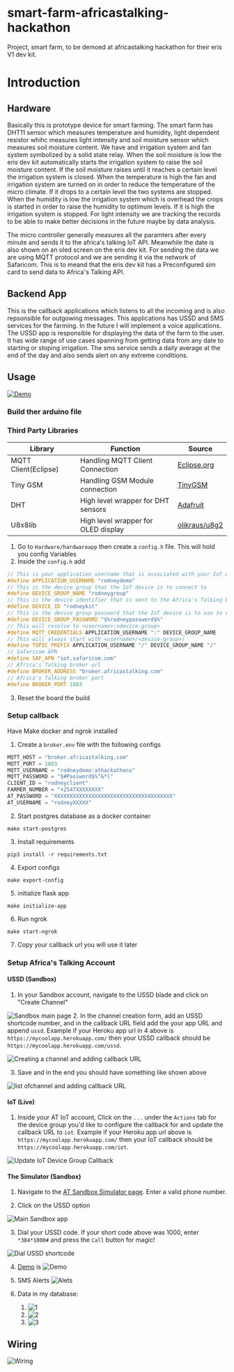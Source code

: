 # smart-farm-africastalking-hackathon
Project, smart farm, to be demoed at africastalking hackathon for their eris V1 dev kit.


# Introduction
## Hardware 
Basically this is prototype device for smart farming. The smart farm has DHT11 sensor which measures temperature and humidity, light dependent resistor whihc measures light intensity and soil moisture sensor which measures soil moisture content. We have and irrigation system  and fan system symbolized by a solid state relay. When the soil moisture is low the eris dev kit automatically starts the irrigation system to raise the soil moisture content. If the soil moisture raises until it reaches a certain level the irrigation system is closed. When the temperature is high the fan and irrigation system are turned on in order to reduce the temperature of the micro climate. If it drops to a certain level the two systems are stopped. When the humidity is low the irrigation system which is overhead the crops is started in order to raise the humidity to optimum levels. If it is high the irrigation system is stopped. For light intensity we are tracking the records to be able to make better decisions in the future maybe by data analysis.

The micro controller generally measures all the paramters after every minute and sends it to the africa's talking IoT API. Meanwhile the date is also shown on an oled screen on the eris dev kit. For sending the data we are using MQTT protocol and we are sending it via the network of Safaricom. This is to meand that the eris dev kit has a Preconfigured sim card to send data to Africa's Talking API.

## Backend App
This is the callback applications which listens to all the incoming and is also repsonsible for outgowing messages. This applications has USSD and SMS services for the farming. In the future I will implement a voice applications. The USSD app is responsible for displaying the data of the farm to the user. It has wide range of use cases spanning from getting data from any date to starting or stoping irrigation. The sms service sends a daily average at the end of the day and also sends alert on any extreme conditions.

## Usage

[![Demo](./img/k.jpeg)](https://youtu.be/OunLw0YObY4)

### Build ther arduino file

### Third Party Libraries

| Library              | Function                            | Source                                                                                      |
| -------------------- | ----------------------------------- | ------------------------------------------------------------------------------------------- |
| MQTT Client(Eclipse) | Handling MQTT Client Connection     | [Eclipse.org](https://www.eclipse.org/downloads/download.php?file=/paho/arduino_1.0.0.zip)  |
| Tiny GSM             | Handling GSM Module connection      | [TinyGSM](https://github.com/vshymanskyy/TinyGSM)                                           |
| DHT                  | High level wrapper for DHT sensors  | [Adafruit](https://github.com/adafruit/DHT-sensor-library)                                  |
| U8x8lib              | High level wrapper for OLED display | [olikraus/u8g2](https://github.com/olikraus/u8g2)                                           |



1. Go to `Hardware/hardwareapp` then create a `config.h` file. This will hold you config Variables
2. Inside the `config.h` add
```c++
// This is your application username that is associated with your IoT Appplication
#define APPLICATION_USERNAME "rodneydemo" 
// This is the device group that the IoT device is to connect to 
#define DEVICE_GROUP_NAME "rodneygroup"
// This is the device identifier that is sent to the Africa's Talking Broker
#define DEVICE_ID "rodneykit"
// This is the devive group password that the IoT device is to use to establish a connection
#define DEVICE_GROUP_PASSWORD "$%rodneypassword$%"
// This will resolve to <username>:<device-group>
#define MQTT_CREDENTIALS APPLICATION_USERNAME ":" DEVICE_GROUP_NAME
// This will always start with <username>/<device-group>/
#define TOPIC_PREFIX APPLICATION_USERNAME "/" DEVICE_GROUP_NAME "/"
// Safaricom APN
#define SAF_APN "iot.safaricom.com"
// Africa's Talking broker url
#define BROKER_ADDRESS "broker.africastalking.com"
// Africa's Talking broker port
#define BROKER_PORT 1883
```
3. Reset the board the build

### Setup callback
Have Make docker and ngrok installed

1. Create a `broker.env` file with the following configs
```python
MQTT_HOST = "broker.africastalking.com"
MQTT_PORT = 1883
MQTT_USERNAME = "rodneydemo:athackathons"
MQTT_PASSWORD = "$#Password$%^&*("
CLIENT_ID = "rodneyclient"
FARMER_NUMBER = "+2547XXXXXXXX"
AT_PASSWORD = "XXXXXXXXXXXXXXXXXXXXXXXXXXXXXXXXXXXXXX"
AT_USERNAME = "rodneyXXXXX"
```
2. Start postgres database as a docker container

```shell
make start-postgres
```
3. Install requirements

```shell
pip3 install -r requirements.txt
```
4. Export configs

```shell
make export-config
```

5. initialize flask app

```shell
make initialize-app
```
6. Run ngrok

```shell
make start-ngrok
```
7. Copy your callback url you will use it later

### Setup Africa's Talking Account 

#### USSD (Sandbox) 

1. In your Sandbox account, navigate to the USSD blade and click on "Create Channel"


 ![Sandbox main page](./img/g.jpeg) 
2. In the channel creation form, add an USSD shortcode number, and in the callback URL field add the your app URL and append `ussd`. Example if your Heroku app url in 4 above is `https://mycoolapp.herokuapp.com/` then your USSD callback should be `https://mycoolapp.herokuapp.com/ussd`. 


![Creating a channel and adding callback URL](./img/f.jpeg) 

3. Save and in the end you should have something like shown above

![list ofchannel and adding callback URL](./img/h.jpeg) 

#### IoT (Live) 

1. Inside your AT IoT account, Click on the `...` under the `Actions` tab for the  device group you'd like to configure the callback for and update the callback URL to `iot`. Example if your Heroku app url  above is `https://mycoolapp.herokuapp.com/` then your IoT callback should be `https://mycoolapp.herokuapp.com/iot`. 


![Update IoT Device Group Callback](./img/i.jpeg) 

#### The Simulator (Sandbox) 

1. Navigate to the [AT Sandbox Simulator page](https://simulator.africastalking.com:1517/). Enter a valid phone number.


2. Click on the USSD option


![Main Sandbox app](./img/b.jpeg)

3. Dial your USSD code. If your short code above was 1000, enter `*384*1000#` and press the `Call` button for magic!


![Dial USSD shortcode](./img/j.jpeg)

4. [Demo](https://youtu.be/OunLw0YObY4) is ![Demo](./img/k.jpeg)


6. SMS Alerts ![Alets](./img/a.jpeg)

7. Data in my database:


   1. ![1](./img/c.png)
   2. ![2](./img/d.jpeg)
   3. ![3](./img/e.jpeg)
   
## Wiring


![Wiring](./img/fritzing_bb.jpeg)